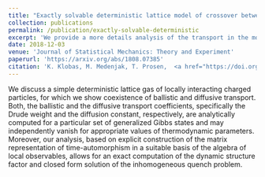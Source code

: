 ```yaml
---
title: "Exactly solvable deterministic lattice model of crossover between ballistic and diffusive transport"
collection: publications
permalink: /publication/exactly-solvable-deterministic
excerpt: 'We provide a more details analysis of the transport in the model of deterministic many-body diffusion and its stochastic generalisation.'
date: 2018-12-03
venue: 'Journal of Statistical Mechanics: Theory and Experiment'
paperurl: 'https://arxiv.org/abs/1808.07385'
citation: 'K. Klobas, M. Medenjak, T. Prosen,  <a href="https://doi.org/10.1088/1742-5468/aae853">J. Stat. Mech.: Theory Exp. <b>2018</b>, 123202</a> (2018).'
---
```


We discuss a simple deterministic lattice gas of locally interacting charged particles, for which we show coexistence of ballistic and diffusive transport. Both, the ballistic and the diffusive transport coefficients, specifically the Drude weight and the diffusion constant, respectively, are analytically computed for a particular set of generalized Gibbs states and may independently vanish for appropriate values of thermodynamic parameters. Moreover, our analysis, based on explicit construction of the matrix representation of time-automorphism in a suitable basis of the algebra of local observables, allows for an exact computation of the dynamic structure factor and closed form solution of the inhomogeneous quench problem.
